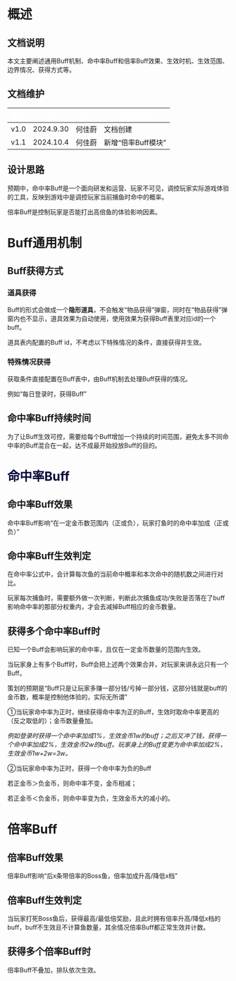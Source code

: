# 概述
## 文档说明
本文主要阐述通用Buff机制、命中率Buff和倍率Buff效果、生效时机、生效范围、边界情况、获得方式等。



## 文档维护
| <font style="color:#FFFFFF;">版本</font> | <font style="color:#FFFFFF;">时间</font> | <font style="color:#FFFFFF;">负责人</font> | <font style="color:#FFFFFF;">修改内容</font> |
| --- | --- | --- | --- |
| v1.0 | 2024.9.30 | 何佳蔚 | 文档创建 |
| v1.1 | 2024.10.4 | 何佳蔚 | 新增“倍率Buff模块” |




## 设计思路
预期中，命中率Buff是一个面向研发和运营、玩家不可见，调控玩家实际游戏体验的工具，反映到游戏中是调控玩家当前捕鱼时命中的概率。

倍率Buff是控制玩家是否能打出高倍鱼的体验影响因素。

# Buff通用机制
## Buff获得方式
### 道具获得
Buff的形式会做成一个**隐形道具**，不会触发“物品获得”弹窗，同时在“物品获得”弹窗内也不显示，道具效果为自动使用，使用效果为获得Buff表里对应id的一个buff。

道具表内配置的Buff id，不考虑以下特殊情况的条件，直接获得并生效。

### 特殊情况获得
获取条件直接配置在Buff表中，由Buff机制去处理Buff获得的情况。

例如“每日登录时，获得Buff”

## 命中率Buff持续时间
为了让Buff生效可控，需要给每个Buff增加一个持续的时间范围，避免太多不同命中率的Buff混合在一起，达不成最开始投放Buff的目的。

# <font style="color:rgb(5, 7, 59);background-color:rgb(253, 253, 254);">命中率Buff</font>
## 命中率Buff效果
命中率Buff影响“在一定金币数范围内（正或负），玩家打鱼时的命中率加成（正或负）”

## 命中率Buff生效判定
在命中率公式中，会计算每次鱼的当前命中概率和本次命中的随机数之间进行对比。

玩家每次捕鱼时，需要额外做一次判断，判断此次捕鱼成功/失败是否落在了buff影响命中率的那部分权重内，才会去减掉Buff相应的金币数量。



## 获得多个命中率Buff时
已知一个Buff会影响玩家的命中率，且仅在一定金币数量的范围内生效。

当玩家身上有多个Buff时，Buff会把上述两个效果合并，对玩家来讲永远只有一个Buff。

策划的预期是“Buff只是让玩家多赚一部分钱/亏掉一部分钱，这部分钱就是buff的金币数，概率是控制他体验的，实际无所谓”

①当玩家命中率为正时，继续获得命中率为正的Buff，生效时取命中率更高的（反之取低的）；金币数量叠加。

_例如登录时获得一个命中率加成1%，生效金币1w的buff；之后又冲了钱，获得一个命中率加成2%，生效金币2w的buff。玩家身上的Buff变更为命中率加成2%，生效金币1w+2w=3w。_

②当玩家命中率为正时，获得一个命中率为负的Buff

若正金币＞负金币，则命中率不变，金币相减；

若正金币＜负金币，则命中率变为负，生效金币大的减小的。



# 倍率Buff
## 倍率Buff效果
倍率Buff影响“后x条带倍率的Boss鱼，倍率加成升高/降低x档”

## 倍率Buff生效判定
当玩家打死Boss鱼后，获得最高/最低倍奖励，且此时拥有倍率升高/降低x档的buff，buff不生效且不计算鱼数量，其余情况倍率Buff都正常生效并计数。

## 获得多个倍率Buff时
倍率Buff不叠加，排队依次生效。





